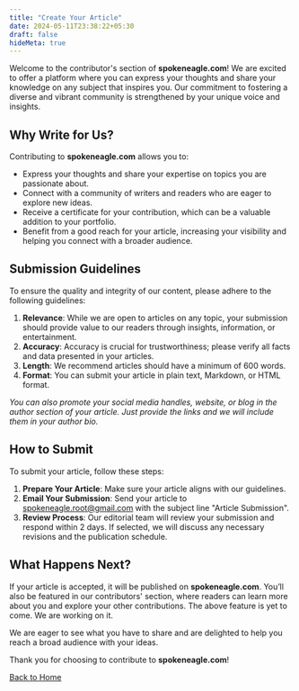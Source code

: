 ```yaml
---
title: "Create Your Article"
date: 2024-05-11T23:38:22+05:30
draft: false
hideMeta: true
---
```



Welcome to the contributor's section of **spokeneagle.com**! We are excited to offer a platform where you can express your thoughts and share your knowledge on any subject that inspires you. Our commitment to fostering a diverse and vibrant community is strengthened by your unique voice and insights.

## Why Write for Us?

Contributing to **spokeneagle.com** allows you to:

[//]: # (- Engage with a wide audience that values diverse perspectives.)
- Express your thoughts and share your expertise on topics you are passionate about.
- Connect with a community of writers and readers who are eager to explore new ideas.
- Receive a certificate for your contribution, which can be a valuable addition to your portfolio.
- Benefit from a good reach for your article, increasing your visibility and helping you connect with a broader audience.

## Submission Guidelines

To ensure the quality and integrity of our content, please adhere to the following guidelines:

1. **Relevance**: While we are open to articles on any topic, your submission should provide value to our readers through insights, information, or entertainment.
2. **Accuracy**: Accuracy is crucial for trustworthiness; please verify all facts and data presented in your articles.
3. **Length**: We recommend articles should have a minimum of 600 words.
4. **Format**: You can submit your article in plain text, Markdown, or HTML format.

_You can also promote your social media handles, website, or blog in the author section of your article. Just provide the links and we will include them in your author bio._

## How to Submit

To submit your article, follow these steps:

1. **Prepare Your Article**: Make sure your article aligns with our guidelines.
2. **Email Your Submission**: Send your article to [spokeneagle.root@gmail.com](mailto:spokeneagle.root@gmail.com) with the subject line "Article Submission".
3. **Review Process**: Our editorial team will review your submission and respond within 2 days. If selected, we will discuss any necessary revisions and the publication schedule.

## What Happens Next?

If your article is accepted, it will be published on **spokeneagle.com**. You’ll also be featured in our contributors' section, where readers can learn more about you and explore your other contributions.
The above feature is yet to come. We are working on it.

We are eager to see what you have to share and are delighted to help you reach a broad audience with your ideas.

Thank you for choosing to contribute to **spokeneagle.com**!

[Back to Home](/)
